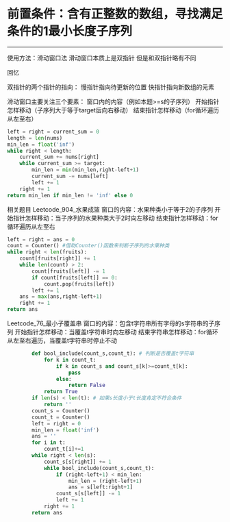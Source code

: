 ﻿# 前置条件：含有正整数的数组，寻找满足条件的1最小长度子序列
**********************
使用方法：滑动窗口法
滑动窗口本质上是双指针
但是和双指针略有不同

回忆

双指针的两个指针的指向：
慢指针指向待更新的位置
快指针指向新数组的元素

滑动窗口主要关注三个要素：
窗口内的内容（例如本题>=s的子序列）
开始指针怎样移动（子序列大于等于target后向右移动）
结束指针怎样移动（for循环遍历从左至右）

```python
left = right = current_sum = 0
length = len(nums)
min_len = float('inf')
while right < length:
	current_sum += nums[right]
	while current_sum >= target:
		min_len = min(min_len,right-left+1)
		current_sum -= nums[left]
		left += 1
	right += 1
return min_len if min_len != 'inf' else 0
```
相关题目
Leetcode_904_水果成篮
窗口的内容：水果种类小于等于2的子序列
开始指针怎样移动：当子序列的水果种类大于2时向左移动
结束指针怎样移动：for循环遍历从左至右
```python
left = right = ans = 0
count = Counter() #借助Counter()函数来判断子序列的水果种类
while right < len(fruits):
	count[fruits[right]] += 1
	while len(count) > 2:
		count[fruits[left]] -= 1
		if count[fruits[left]] == 0:
			count.pop(fruits[left])
		left += 1
	ans = max(ans,right-left+1)
	right += 1
return ans
```
Leetcode_76_最小子覆盖串
窗口的内容：包含t字符串所有字母的s字符串的子序列
开始指针怎样移动：当覆盖t字符串时向左移动
结束字符串怎样移动：for循环从左至右遍历，当覆盖t字符串时停止不动
```python
		def bool_include(count_s,count_t): # 判断是否覆盖t字符串
            for k in count_t:
                if k in count_s and count_s[k]>=count_t[k]:
                    pass
                else:
                    return False
            return True
        if len(s) < len(t): # 如果s长度小于t长度肯定不符合条件
            return ''
        count_s = Counter()
        count_t = Counter()
        left = right = 0
        min_len = float('inf')
        ans = ''
        for i in t:
            count_t[i]+=1
        while right < len(s):
            count_s[s[right]] += 1
            while bool_include(count_s,count_t):
                if (right-left+1) < min_len:
                    min_len = (right-left+1)
                    ans = s[left:right+1]
                count_s[s[left]] -= 1
                left += 1
            right += 1
        return ans
```
